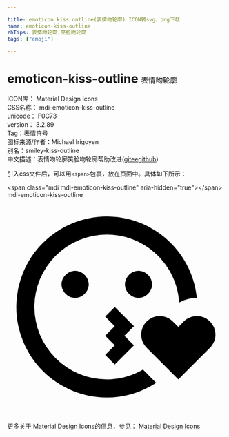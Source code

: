 ```yaml
---

title: emoticon kiss outline(表情吻轮廓) ICON转svg、png下载
name: emoticon-kiss-outline
zhTips: 表情吻轮廓,笑脸吻轮廓
tags: ["emoji"]

---
```


# emoticon-kiss-outline  <small style="font-size: 60%;font-weight: 100">表情吻轮廓</small>


<div class="detail-page">
<p>
<span>
ICON库：
<span class="badge-secondary badge">Material Design Icons</span> 
</span>
<br/>
<span>
CSS名称：
<span class="badge-secondary badge">mdi-emoticon-kiss-outline</span> 
</span>
<br/>
<span>
unicode：
<span class="badge-secondary badge">F0C73</span> 
<copy-btn content='F0C73' btn-title=""></copy-btn>
<copy-btn :content='String.fromCodePoint(parseInt("F0C73", 16))' btn-title="复制U"></copy-btn>
</span>
<br/>
<span>
version：
<span class="badge-secondary badge">3.2.89</span> 
</span><br/><span>Tag：<span class="badge-light badge"><router-link to="/tags/emoji.html">表情符号</router-link></span></span>
<br/>
<span>图标来源/作者：<span class="badge-light badge">Michael Irigoyen</span></span> 
<br/>
<span>别名：<span class="badge-light badge">smiley-kiss-outline</span></span><br/><span class="zh-detail">中文描述：<span class="badge-primary badge">表情吻轮廓</span><span class="badge-primary badge">笑脸吻轮廓</span><span class="help-link"><span>帮助改进</span>(<a href="https://gitee.com/liuwave/icon-helper/edit/master/json/material/emoticon-kiss-outline.json" target="_blank" rel="noopener noreferrer">gitee</a><a href="https://github.com/liuwave/icon-helper/edit/master/json/material/emoticon-kiss-outline.json" target="_blank" rel="noopener noreferrer">github</a></span>)</span><br/>
</p>
</div>
<div class="alert alert-dark">
  <i class="mdi mdi-emoticon-kiss-outline mdi-48px"></i>
  <i class="mdi mdi-emoticon-kiss-outline mdi-36px"></i>
  <i class="mdi mdi-emoticon-kiss-outline mdi-24px"></i>
  <i class="mdi mdi-emoticon-kiss-outline mdi-18px"></i>
</div>
<div>
  <p>引入css文件后，可以用<code>&lt;span&gt;</code>包裹，放在页面中。具体如下所示：    
  </p>
  <div class="alert alert-primary" style="font-size: 14px">
    &lt;span class="mdi mdi-emoticon-kiss-outline" aria-hidden="true"&gt;&lt;/span&gt;
    <copy-btn content='<span class="mdi mdi-emoticon-kiss-outline" aria-hidden="true"></span>'></copy-btn>
  </div>
  <div class="alert alert-secondary">
    <i class="mdi mdi-emoticon-kiss-outline"
    style="font-size: 24px"
    aria-hidden="true"></i> mdi-emoticon-kiss-outline
    <copy-btn content="mdi-emoticon-kiss-outline" btn-title="复制图标名称"></copy-btn>
  </div>
</div>
<div id="svg" class="svg-wrap">
<svg xmlns="http://www.w3.org/2000/svg" viewBox="0 0 24 24"><path d="M9,9.5C9,10.3 8.3,11 7.5,11C6.7,11 6,10.3 6,9.5C6,8.7 6.7,8 7.5,8C8.3,8 9,8.7 9,9.5M16,9.5C16,10.3 15.3,11 14.5,11C13.7,11 13,10.3 13,9.5C13,8.7 13.7,8 14.5,8C15.3,8 16,8.7 16,9.5M14,14.12L11.88,12L10.82,13.06L11.88,14.12L10.82,15.18L11.88,16.24L10.82,17.3L11.88,18.36L14,16.24L12.94,15.18L14,14.12M16.85,13A2.05,2.05 0 0,0 14.8,15.05C14.8,15.62 15.03,16.12 15.4,16.5L18.9,20L22.4,16.5C22.77,16.13 23,15.61 23,15.05A2.05,2.05 0 0,0 20.95,13C20.4,13 19.87,13.23 19.5,13.6L18.9,14.2L18.3,13.61C17.93,13.23 17.4,13 16.85,13M15,18.92C13.82,19.6 12.46,20 11,20A8,8 0 0,1 3,12A8,8 0 0,1 11,4C15.26,4 18.73,7.33 19,11.5C19.58,11.19 20.26,11 20.95,11C20.45,5.95 16.18,2 11,2A10,10 0 0,0 1,12A10,10 0 0,0 11,22C13,22 14.88,21.4 16.45,20.38L15,18.92Z" /></svg>
</div>
<detail full-name='mdi-emoticon-kiss-outline'></detail>
    
<div><p>更多关于 Material Design Icons的信息，参见：<a target="_blank" href="https://iconhelper.cn/material.html"> Material Design Icons</a>
</p></div>
